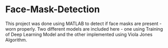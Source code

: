 # Face-Mask-Detection
This project was done using MATLAB to detect if face masks are present - worn properly. Two different models are included here - one using Training of Deep Learning Model and the other implemented using Viola Jones Algorithm. 
